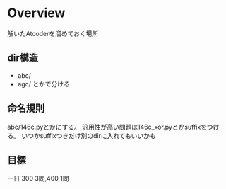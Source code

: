 # Overview
解いたAtcoderを溜めておく場所

## dir構造
- abc/
- agc/
とかで分ける

## 命名規則
abc/146c.pyとかにする。
汎用性が高い問題は146c_xor.pyとかsuffixをつける。
いつかsuffixつきだけ別のdirに入れてもいいかも

## 目標
一日 300 3問,400 1問
